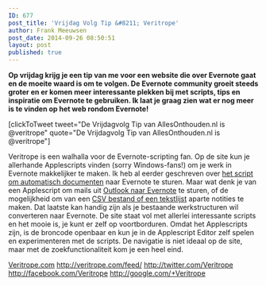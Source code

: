 ```yaml
---
ID: 677
post_title: 'Vrijdag Volg Tip &#8211; Veritrope'
author: Frank Meeuwsen
post_date: 2014-09-26 08:50:51
layout: post
published: true
---
```

<strong>Op vrijdag krijg je een tip van me voor een website die over Evernote gaat en de moeite waard is om te volgen. De Evernote community groeit steeds groter en er komen meer interessante plekken bij met scripts, tips en inspiratie om Evernote te gebruiken. Ik laat je graag zien wat er nog meer is te vinden op het web rondom Evernote!</strong>
<!--more-->

[clickToTweet tweet="De Vrijdagvolg Tip van AllesOnthouden.nl is @veritrope" quote="De Vrijdagvolg Tip van AllesOnthouden.nl is @veritrope"]

Veritrope is een walhalla voor de Evernote-scripting fan. Op de site kun je allerhande Applescripts vinden (sorry Windows-fans!) om je werk in Evernote makkelijker te maken. Ik heb al eerder geschreven over <a href="http://allesonthouden.nl/importeer-in-osx/">het script om automatisch documenten</a> naar Evernote te sturen. Maar wat denk je van een Applescript om mails uit <a href="http://veritrope.com/code/outlook-2011-to-evernote/">Outlook naar Evernote</a> te sturen, of de mogelijkheid om van een <a href="http://veritrope.com/code/evernote-csv-and-text-file-importer/">CSV bestand of een tekstlijst</a> aparte notities te maken. Dat laatste kan handig zijn als je bestaande werkstructuren wil converteren naar Evernote. De site staat vol met allerlei interessante scripts en het mooie is, je kunt er zelf op voortborduren. Omdat het Applescripts zijn, is de broncode openbaar en kun je in de Applescript Editor zelf spelen en experimenteren met de scripts. De navigatie is niet ideaal op de site, maar met de zoekfunctionaliteit kom je een heel eind.

<i class="fa fa-home"></i> <a href="http://veritrope.com/code_type/evernote">Veritrope.com</a>
<i class="fa fa-rss"></i> <a href="http://veritrope.com/feed/">http://veritrope.com/feed/</a>
<i class="fa fa-twitter"></i> <a href="http://twitter.com/Veritrope">http://twitter.com/Veritrope</a>
<i class="fa fa-facebook"></i> <a href="http://facebook.com/Veritrope">http://facebook.com/Veritrope</a>
<i class="fa fa-google-plus"></i> <a href="http://google.com/+Veritrope">http://google.com/+Veritrope</a>
